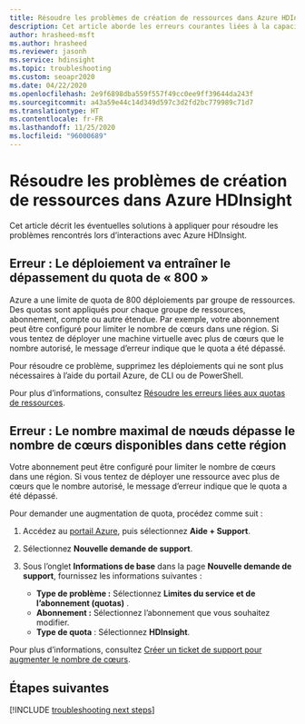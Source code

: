 ```yaml
---
title: Résoudre les problèmes de création de ressources dans Azure HDInsight
description: Cet article aborde les erreurs courantes liées à la capacité, ainsi que les techniques d’atténuation adaptées.
author: hrasheed-msft
ms.author: hrasheed
ms.reviewer: jasonh
ms.service: hdinsight
ms.topic: troubleshooting
ms.custom: seoapr2020
ms.date: 04/22/2020
ms.openlocfilehash: 2e9f6898dba559f557f49cc0ee9ff39644da243f
ms.sourcegitcommit: a43a59e44c14d349d597c3d2fd2bc779989c71d7
ms.translationtype: HT
ms.contentlocale: fr-FR
ms.lasthandoff: 11/25/2020
ms.locfileid: "96000689"
---
```

# <a name="troubleshoot-resource-creation-failures-in-azure-hdinsight"></a>Résoudre les problèmes de création de ressources dans Azure HDInsight

Cet article décrit les éventuelles solutions à appliquer pour résoudre les problèmes rencontrés lors d’interactions avec Azure HDInsight.

## <a name="error-the-deployment-would-exceed-the-quota-of-800"></a>Erreur : Le déploiement va entraîner le dépassement du quota de « 800 »

Azure a une limite de quota de 800 déploiements par groupe de ressources. Des quotas sont appliqués pour chaque groupe de ressources, abonnement, compte ou autre étendue. Par exemple, votre abonnement peut être configuré pour limiter le nombre de cœurs dans une région. Si vous tentez de déployer une machine virtuelle avec plus de cœurs que le nombre autorisé, le message d’erreur indique que le quota a été dépassé.

Pour résoudre ce problème, supprimez les déploiements qui ne sont plus nécessaires à l’aide du portail Azure, de CLI ou de PowerShell.

Pour plus d’informations, consultez [Résoudre les erreurs liées aux quotas de ressources](../azure-resource-manager/templates/error-resource-quota.md).

## <a name="error-the-maximum-node-exceeded-the-available-cores-in-this-region"></a>Erreur : Le nombre maximal de nœuds dépasse le nombre de cœurs disponibles dans cette région

Votre abonnement peut être configuré pour limiter le nombre de cœurs dans une région. Si vous tentez de déployer une ressource avec plus de cœurs que le nombre autorisé, le message d’erreur indique que le quota a été dépassé.

Pour demander une augmentation de quota, procédez comme suit :

1. Accédez au [portail Azure](https://portal.azure.com), puis sélectionnez **Aide + Support**.

1. Sélectionnez **Nouvelle demande de support**.

1. Sous l’onglet **Informations de base** dans la page **Nouvelle demande de support**, fournissez les informations suivantes :

   * **Type de problème :** Sélectionnez **Limites du service et de l’abonnement (quotas)** .
   * **Abonnement :** Sélectionnez l’abonnement que vous souhaitez modifier.
   * **Type de quota** : Sélectionnez **HDInsight**.

Pour plus d’informations, consultez [Créer un ticket de support pour augmenter le nombre de cœurs](hdinsight-capacity-planning.md#quotas).

## <a name="next-steps"></a>Étapes suivantes

[!INCLUDE [troubleshooting next steps](../../includes/hdinsight-troubleshooting-next-steps.md)]